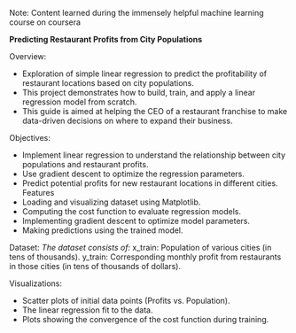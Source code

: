 Note: Content learned during the immensely helpful machine learning course on coursera

**Predicting Restaurant Profits from City Populations**

Overview:
- Exploration of simple linear regression to predict the profitability of restaurant locations based on city populations.
- This project demonstrates how to build, train, and apply a linear regression model from scratch.
- This guide is aimed at helping the CEO of a restaurant franchise to make data-driven decisions on where to expand their business.


Objectives:
- Implement linear regression to understand the relationship between city populations and restaurant profits.
- Use gradient descent to optimize the regression parameters.
- Predict potential profits for new restaurant locations in different cities.
Features
- Loading and visualizing dataset using Matplotlib.
- Computing the cost function to evaluate regression models.
- Implementing gradient descent to optimize model parameters.
- Making predictions using the trained model.

Dataset:
_The dataset consists of:_
x_train: Population of various cities (in tens of thousands).
y_train: Corresponding monthly profit from restaurants in those cities (in tens of thousands of dollars).

Visualizations:
- Scatter plots of initial data points (Profits vs. Population).
- The linear regression fit to the data.
- Plots showing the convergence of the cost function during training.
